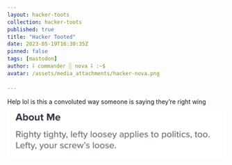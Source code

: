 ```yaml
---
layout: hacker-toots
collection: hacker-toots
published: true
title: "Hacker Tooted"
date: 2023-05-19T16:30:35Z
pinned: false
tags: [mastodon]
author: ⸸ commander ░ nova ⸸ :~$
avatar: /assets/media_attachments/hacker-nova.png

---
```


<p>Help lol is this a convoluted way someone is saying they’re right wing</p>

![media](/assets/media_attachments/files/110/396/298/297/704/100/original/2fabcc68571b6e41.jpeg)
